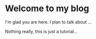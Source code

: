 # Welcome to my blog

I'm glad you are here. I plan to talk about ...

Nothing really, this is just a tutorial...
